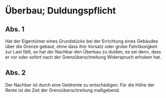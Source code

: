 # Überbau; Duldungspflicht



## Abs. 1

 Hat der Eigentümer eines Grundstücks bei der Errichtung eines Gebäudes über die Grenze gebaut, ohne dass ihm Vorsatz oder grobe Fahrlässigkeit zur Last fällt, so hat der Nachbar den Überbau zu dulden, es sei denn, dass er vor oder sofort nach der Grenzüberschreitung Widerspruch erhoben hat.

## Abs. 2

 Der Nachbar ist durch eine Geldrente zu entschädigen. Für die Höhe der Rente ist die Zeit der Grenzüberschreitung maßgebend. 


